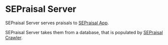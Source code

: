 # SEPraisal Server

SEPraisal Server serves praisals to [SEPraisal App](../app/README.md).

SEPraisal Server takes them from a database, that is populated by [SEPraisal Crawler](../crawler/README.md).

